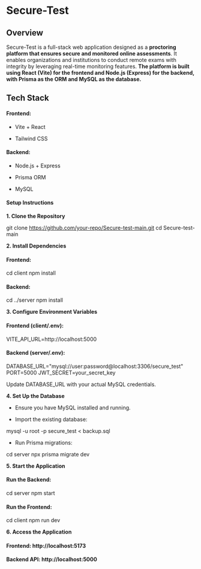 # **Secure-Test**

## **Overview**

Secure-Test is a full-stack web application designed as a **proctoring platform that ensures secure and monitored online assessments**. It enables organizations and institutions to conduct remote exams with integrity by leveraging real-time monitoring features. **The platform is built using React (Vite) for the frontend and Node.js (Express) for the backend, with Prisma as the ORM and MySQL as the database.**

## **Tech Stack**

#### Frontend:

- Vite + React

- Tailwind CSS

#### Backend:

- Node.js + Express

- Prisma ORM

- MySQL

#### **Setup Instructions**

**1. Clone the Repository**

git clone https://github.com/your-repo/Secure-test-main.git
cd Secure-test-main

**2. Install Dependencies**

#### Frontend:

cd client
npm install

#### Backend:

cd ../server
npm install

**3. Configure Environment Variables**

#### Frontend (client/.env):

VITE_API_URL=http://localhost:5000

#### Backend (server/.env):

DATABASE_URL="mysql://user:password@localhost:3306/secure_test"
PORT=5000
JWT_SECRET=your_secret_key

Update DATABASE_URL with your actual MySQL credentials.

**4. Set Up the Database**

- Ensure you have MySQL installed and running.

- Import the existing database:

mysql -u root -p secure_test < backup.sql

- Run Prisma migrations:

cd server
npx prisma migrate dev

**5. Start the Application**

#### Run the Backend:

cd server
npm start

#### Run the Frontend:

cd client
npm run dev

**6. Access the Application**

#### **Frontend:** http://localhost:5173

#### **Backend API:** http://localhost:5000


